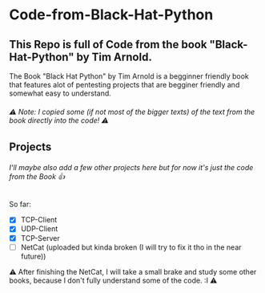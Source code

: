 # Code-from-Black-Hat-Python

## This Repo is full of Code from the book "Black-Hat-Python" by Tim Arnold.
   The Book "Black Hat Python" by Tim Arnold is a begginner friendly book that features alot of  pentesting projects that are begginer friendly and somewhat easy to understand. 
###### :warning: Note: I copied some (if not most of the bigger texts) of the text from the book directly into the code! :warning:
## Projects
###### I'll maybe also add a few other projects here but for now it's just the code from the Book :+1:

So far:

- [x] TCP-Client
- [x] UDP-Client
- [x] TCP-Server
- [ ] NetCat (uploaded but kinda broken (I will try to fix it tho in the near future))

:warning: After finishing the NetCat, I will take a small brake and study some other books, because I don't fully understand some of the code. :I :warning:

